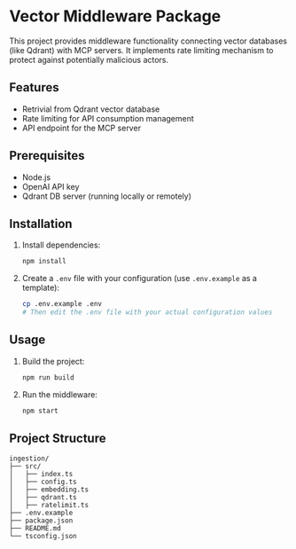 # Vector Middleware Package

This project provides middleware functionality connecting vector databases (like Qdrant) with MCP servers. It implements rate limiting mechanism to protect against potentially malicious actors.


## Features

- Retrivial from Qdrant vector database
- Rate limiting for API consumption management
- API endpoint for the MCP server

## Prerequisites

- Node.js
- OpenAI API key
- Qdrant DB server (running locally or remotely)

## Installation

1. Install dependencies:
   ```bash
   npm install
   ```

2. Create a `.env` file with your configuration (use `.env.example` as a template):
   ```bash
   cp .env.example .env
   # Then edit the .env file with your actual configuration values
   ```

## Usage

1. Build the project:
   ```bash
   npm run build
   ```

2. Run the middleware:
   ```bash
   npm start
   ```

## Project Structure

```
ingestion/
├── src/
│   ├── index.ts                  
│   ├── config.ts               
│   ├── embedding.ts           
│   ├── qdrant.ts            
│   ├── ratelimit.ts              
├── .env.example         
├── package.json
├── README.md                     
└── tsconfig.json
```

